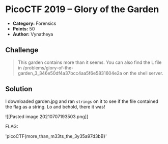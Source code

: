 
# PicoCTF 2019 – Glory of the Garden

* **Category:** Forensics
* **Points:** 50
* **Author:** Vynatheya

## Challenge

> This garden contains more than it seems. You can also find the L file in /problems/glory-of-the-garden_3_346e50df4a37bcc4aa5f6e5831604e2a on the shell server.

## Solution

I downloaded garden.jpg and ran `strings` on it to see if the file contained the flag as a string. Lo and behold, there it was!

![[Pasted image 20210707193503.png]]

FLAG:

'picoCTF{more_than_m33ts_the_3y35a97d3bB}'
